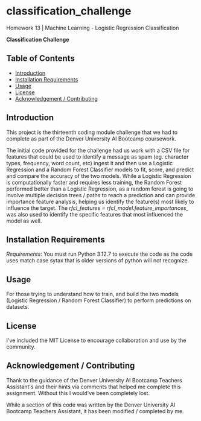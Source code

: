 # classification_challenge
Homework 13 | Machine Learning - Logistic Regression Classification


**Classification Challenge**

## Table of Contents
* [Introduction](#introduction)
* [Installation Requirements](#requirements)
* [Usage](#usage)
* [License](#license)
* [Acknowledgement / Contributing](#acknowledgementcontributing)

## Introduction
This project is the thirteenth coding module challenge that we had to complete as part of the Denver University AI Bootcamp coursework. 

The initial code provided for the challenge had us work with a CSV file for features that could be used to identify a message as spam (eg. character types, frequency, word count, etc) ingest it and then use a Logistic Regression and a Random Forest Classifier models to fit, score, and predict and compare the accuracy of the two models. While a Logistic Regression is computationally faster and requires less training, the Random Forest performed better than a Logistic Regression, as a random forest is going to involve multiple decision trees / paths to reach a prediction and can provide importance feature analysis, helping us identify the feature(s) most likely to influence the target. The *rfcl_features = rfcl_model.feature_importances_* was also used to identify the specific features that most influenced the model as well. 


## Installation Requirements
*Requirements*: You must run Python 3.12.7 to execute the code as the code uses match case sytax that is older versions of python will not recognize.

## Usage
For those trying to understand how to train, and build the two models (Logistic Regression / Random Forest Classifier) to perform predictions on datasets.  

## License
I've included the MIT License to encourage collaboration and use by the community.

## Acknowledgement / Contributing
Thank to the guidance of the Denver University AI Bootcamp Teachers Assistant's and their hints via comments that helped me complete this assignment. Without this I would've been completely lost. 

While a section of this code was written by the Denver University AI Bootcamp Teachers Assistant, it has been modified / completed by me. 

